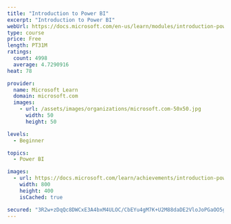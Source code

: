 ```yaml
---
title: "Introduction to Power BI"
excerpt: "Introduction to Power BI"
webUrl: https://docs.microsoft.com/en-us/learn/modules/introduction-power-bi/
type: course
price: Free
length: PT31M
ratings:
  count: 4998
  average: 4.7290916
heat: 78

provider:
  name: Microsoft Learn
  domain: microsoft.com
  images:
    - url: /assets/images/organizations/microsoft.com-50x50.jpg
      width: 50
      height: 50

levels:
  - Beginner

topics:
  - Power BI

images:
  - url: https://docs.microsoft.com/learn/achievements/introduction-power-bi-social.png
    width: 800
    height: 400
    isCached: true

secured: "3R2w+zDqQc8DWCxE3A4bxM4ULOC/CbEYu4gM7K+U2M88daDE2VloJoPGaOO5geyGY93wovht9rdi0ijIOOk3oIcArSBToQVzr2xINsgxwAt0h72tz+Wfmmm40Xvn43e7cuACsJgP/gzBMvVN6cuo5+nVTsaE/yGBJQfeLQAdxJWiin2COIBbDZ16qCvSS2/0pH8YR0JNZzPwtllbzzv/V1WO4hHqAvVVQb5p6yueSP1mHlnzTAfTRXG6yQ/PjCZaTf3EWJUpQe+7nIcte6jAs1HltDKVxJ/9ZvUdcnHyLalmpHoX/crcBQlmucc+Oun6oujEvg3HbFZeEAsioZTR6KF7GmxqPf0a09j9aNJaLTzqzwQKn6TDuSOVMHD8Jh9skuNzGtU/fM85+ephmlppapfwv8uJnPgJxhh7c+pzPHw=;1cVjyl2d7RXFm1oo6DwEqg=="
---
```


